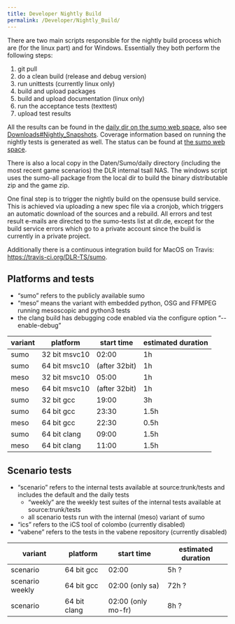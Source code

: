 ```yaml
---
title: Developer Nightly Build
permalink: /Developer/Nightly_Build/
---
```


There are two main scripts responsible for the nightly build process which are (for the linux part) and for Windows. Essentially they both perform the following steps:

1.  git pull
2.  do a clean build (release and debug version)
3.  run unittests (currently linux only)
4.  build and upload packages
5.  build and upload documentation (linux only)
6.  run the acceptance tests (texttest)
7.  upload test results

All the results can be found in the [daily dir on the sumo web space](http://sumo.dlr.de/daily/), also see [Downloads\#Nightly_Snapshots](/Downloads#Nightly_Snapshots "wikilink"). Coverage information based on running the nightly tests is generated as well. The status can be found at [the sumo web space](http://sumo.dlr.de/daily/lcov/html/).

There is also a local copy in the Daten/Sumo/daily directory (including the most recent game scenarios) the DLR internal tsall NAS. The windows script uses the sumo-all package from the local dir to build the binary distributable zip and the game zip.

One final step is to trigger the nightly build on the opensuse build service. This is achieved via uploading a new spec file via a cronjob, which triggers an automatic download of the sources and a rebuild. All errors and test result e-mails are directed to the sumo-tests list at dlr.de, except for the build service errors which go to a private account since the build is currently in a private project.

Additionally there is a continuous integration build for MacOS on Travis: <https://travis-ci.org/DLR-TS/sumo>.

Platforms and tests
-------------------

-   “sumo” refers to the publicly available sumo
-   “meso” means the variant with embedded python, OSG and FFMPEG running mesoscopic and python3 tests
-   the clang build has debugging code enabled via the configure option “--enable-debug”

| variant | platform      | start time    | estimated duration |
|---------|---------------|---------------|--------------------|
| sumo    | 32 bit msvc10 | 02:00         | 1h                 |
| sumo    | 64 bit msvc10 | (after 32bit) | 1h                 |
| meso    | 32 bit msvc10 | 05:00         | 1h                 |
| meso    | 64 bit msvc10 | (after 32bit) | 1h                 |
| sumo    | 32 bit gcc    | 19:00         | 3h                 |
| sumo    | 64 bit gcc    | 23:30         | 1.5h               |
| meso    | 64 bit gcc    | 22:30         | 0.5h               |
| sumo    | 64 bit clang  | 09:00         | 1.5h               |
| meso    | 64 bit clang  | 11:00         | 1.5h               |

Scenario tests
--------------

-   “scenario” refers to the internal tests available at source:trunk/tests and includes the default and the daily tests
    -   “weekly” are the weekly test suites of the internal tests available at source:trunk/tests
    -   all scenario tests run with the internal (meso) variant of sumo
-   “ics” refers to the iCS tool of colombo (currently disabled)
-   “vabene” refers to the tests in the vabene repository (currently disabled)

| variant         | platform     | start time         | estimated duration |
|-----------------|--------------|--------------------|--------------------|
| scenario        | 64 bit gcc   | 02:00              | 5h ?               |
| scenario weekly | 64 bit gcc   | 02:00 (only sa)    | 72h ?              |
| scenario        | 64 bit clang | 02:00 (only mo-fr) | 8h ?               |


